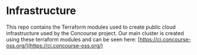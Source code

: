 # Infrastructure

This repo contains the Terraform modules used to create public cloud
infrastructure used by the Concourse project. Our main cluster is created using
these terraform modules and can be seen here: [https://ci.concourse-oss.org/](https://ci.concourse-oss.org/)
